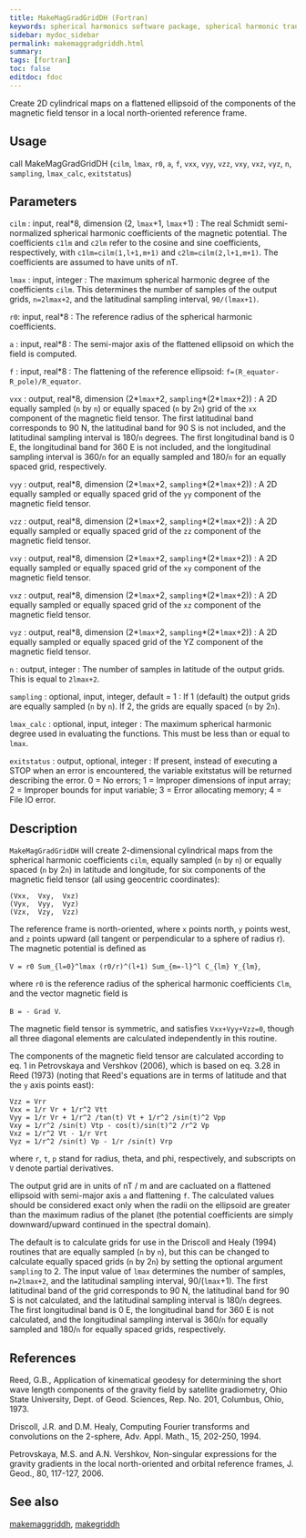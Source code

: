 ```yaml
---
title: MakeMagGradGridDH (Fortran)
keywords: spherical harmonics software package, spherical harmonic transform, legendre functions, multitaper spectral analysis, fortran, Python, gravity, magnetic field
sidebar: mydoc_sidebar
permalink: makemaggradgriddh.html
summary:
tags: [fortran]
toc: false
editdoc: fdoc
---
```


Create 2D cylindrical maps on a flattened ellipsoid of the components of the magnetic field tensor in a local north-oriented reference frame.

## Usage

call MakeMagGradGridDH (`cilm`, `lmax`, `r0`, `a`, `f`, `vxx`, `vyy`, `vzz`, `vxy`, `vxz`, `vyz`, `n`, `sampling`, `lmax_calc`, `exitstatus`)

## Parameters

`cilm` : input, real\*8, dimension (2, `lmax`+1, `lmax`+1)
:   The real Schmidt semi-normalized spherical harmonic coefficients of the magnetic potential. The coefficients `c1lm` and `c2lm` refer to the cosine and sine coefficients, respectively, with `c1lm=cilm(1,l+1,m+1)` and `c2lm=cilm(2,l+1,m+1)`. The coefficients are assumed to have units of nT.

`lmax` : input, integer
:   The maximum spherical harmonic degree of the coefficients `cilm`. This determines the number of samples of the output grids, `n=2lmax+2`, and the latitudinal sampling interval, `90/(lmax+1)`.

`r0`: input, real\*8
:   The reference radius of the spherical harmonic coefficients.

`a` : input, real\*8
:   The semi-major axis of the flattened ellipsoid on which the field is computed.

`f` : input, real\*8
:   The flattening of the reference ellipsoid: `f=(R_equator-R_pole)/R_equator`.

`vxx` : output, real\*8, dimension (2\*`lmax`+2, `sampling`\*(2*`lmax`+2))
:   A 2D equally sampled (`n` by `n`) or equally spaced (`n` by 2`n`) grid of the `xx` component of the magnetic field tensor. The first latitudinal band corresponds to 90 N, the latitudinal band for 90 S is not included, and the latitudinal sampling interval is 180/`n` degrees. The first longitudinal band is 0 E, the longitudinal band for 360 E is not included, and the longitudinal sampling interval is 360/`n` for an equally sampled and 180/`n` for an equally spaced grid, respectively.

`vyy` : output, real\*8, dimension (2\*`lmax`+2, `sampling`\*(2*`lmax`+2))
:   A 2D equally sampled or equally spaced grid of the `yy` component of the magnetic field tensor.

`vzz` : output, real\*8, dimension (2\*`lmax`+2, `sampling`\*(2*`lmax`+2))
:   A 2D equally sampled or equally spaced grid of the `zz` component of the magnetic field tensor.

`vxy` : output, real\*8, dimension (2\*`lmax`+2, `sampling`\*(2*`lmax`+2))
:   A 2D equally sampled or equally spaced grid of the `xy` component of the magnetic field tensor.

`vxz` : output, real\*8, dimension (2\*`lmax`+2, `sampling`\*(2*`lmax`+2))
:   A 2D equally sampled or equally spaced grid of the `xz` component of the magnetic field tensor.

`vyz` : output, real\*8, dimension (2\*`lmax`+2, `sampling`\*(2*`lmax`+2))
:   A 2D equally sampled or equally spaced grid of the YZ component of the magnetic field tensor.

`n` : output, integer
:   The number of samples in latitude of the output grids. This is equal to `2lmax+2`.

`sampling` : optional, input, integer, default = 1
:   If 1 (default) the output grids are equally sampled (`n` by `n`). If 2, the grids are equally spaced (`n` by 2`n`).

`lmax_calc` : optional, input, integer
:   The maximum spherical harmonic degree used in evaluating the functions. This must be less than or equal to `lmax`.

`exitstatus` : output, optional, integer
:   If present, instead of executing a STOP when an error is encountered, the variable exitstatus will be returned describing the error. 0 = No errors; 1 = Improper dimensions of input array; 2 = Improper bounds for input variable; 3 = Error allocating memory; 4 = File IO error.

## Description

`MakeMagGradGridDH` will create 2-dimensional cylindrical maps from the spherical harmonic coefficients `cilm`, equally sampled (`n` by `n`) or equally spaced (`n` by 2`n`) in latitude and longitude, for six components of the magnetic field tensor (all using geocentric coordinates):

`(Vxx,  Vxy,  Vxz)`  
`(Vyx,  Vyy,  Vyz)`  
`(Vzx,  Vzy,  Vzz)`  

The reference frame is north-oriented, where `x` points north, `y` points west, and `z` points upward (all tangent or perpendicular to a sphere of radius r). The magnetic potential is defined as

`V = r0 Sum_{l=0}^lmax (r0/r)^(l+1) Sum_{m=-l}^l C_{lm} Y_{lm}`,

where `r0` is the reference radius of the spherical harmonic coefficients `Clm`, and the vector magnetic field is

`B = - Grad V`.

The magnetic field tensor is symmetric, and satisfies `Vxx+Vyy+Vzz=0`, though all three diagonal elements are calculated independently in this routine.

The components of the magnetic field tensor are calculated according to eq. 1 in Petrovskaya and Vershkov (2006), which is based on eq. 3.28 in Reed (1973) (noting that Reed's equations are in terms of latitude and that the `y` axis points east):

`Vzz = Vrr`  
`Vxx = 1/r Vr + 1/r^2 Vtt`  
`Vyy = 1/r Vr + 1/r^2 /tan(t) Vt + 1/r^2 /sin(t)^2 Vpp`  
`Vxy = 1/r^2 /sin(t) Vtp - cos(t)/sin(t)^2 /r^2 Vp`  
`Vxz = 1/r^2 Vt - 1/r Vrt`  
`Vyz = 1/r^2 /sin(t) Vp - 1/r /sin(t) Vrp`

where `r`, `t`, `p` stand for radius, theta, and phi, respectively, and subscripts on `V` denote partial derivatives.

The output grid are in units of nT / m and are cacluated on a flattened ellipsoid with semi-major axis `a` and flattening `f`. The calculated values should be considered exact only when the radii on the ellipsoid are greater than the maximum radius of the planet (the potential coefficients are simply downward/upward continued in the spectral domain).

The default is to calculate grids for use in the Driscoll and Healy (1994) routines that are equally sampled (`n` by `n`), but this can be changed to calculate equally spaced grids (`n` by 2`n`) by setting the optional argument `sampling` to 2. The input value of `lmax` determines the number of samples, `n=2lmax+2`, and the latitudinal sampling interval, 90/(`lmax`+1). The first latitudinal band of the grid corresponds to 90 N, the latitudinal band for 90 S is not calculated, and the latitudinal sampling interval is 180/`n` degrees. The first longitudinal band is 0 E, the longitudinal band for 360 E is not calculated, and the longitudinal sampling interval is 360/`n` for equally sampled and 180/`n` for equally spaced grids, respectively.

## References

Reed, G.B., Application of kinematical geodesy for determining
the short wave length components of the gravity field by satellite gradiometry, Ohio State University, Dept. of Geod. Sciences, Rep. No. 201, Columbus, Ohio, 1973.

Driscoll, J.R. and D.M. Healy, Computing Fourier transforms and convolutions on the 2-sphere, Adv. Appl. Math., 15, 202-250, 1994.

Petrovskaya, M.S. and A.N. Vershkov, Non-singular expressions for the gravity gradients in the local north-oriented and orbital reference frames, J. Geod., 80, 117-127, 2006.

## See also

[makemaggriddh](makemaggriddh.html), [makegriddh](makegriddh.html)
